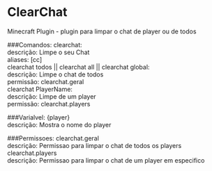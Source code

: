 # ClearChat
Minecraft Plugin - plugin para limpar o chat de player ou de todos  

###Comandos:
  clearchat:  
    descrição: Limpe o seu Chat  
    aliases: [cc]  
  clearchat todos || clearchat all || clearchat global:  
    descrição: Limpe o chat de todos  
    permissão: clearchat.geral  
  clearchat PlayerName:  
    descrição: Limpe de um player  
    permissão: clearchat.players    

###Varialvel:
  {player}  
    descrição: Mostra o nome do player     

###Permissoes:
  clearchat.geral  
    descrição: Permissao para limpar o chat de todos os players  
  clearchat.players  
    descrição: Permissao para limpar o chat de um player em especifico  
